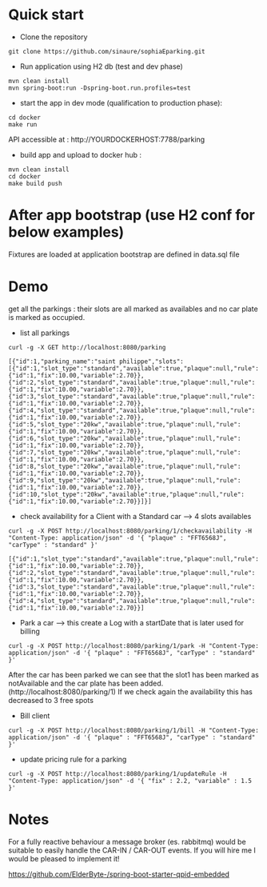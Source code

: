 # Quick start

* Clone the repository

```
git clone https://github.com/sinaure/sophiaEparking.git
```

* Run application using H2 db  (test and dev phase)

```
mvn clean install
mvn spring-boot:run -Dspring-boot.run.profiles=test
```

* start the app in dev mode (qualification to production phase):

```
cd docker
make run
```
API accessible at : http://YOURDOCKERHOST:7788/parking

* build app and upload to docker hub :

```
mvn clean install
cd docker
make build push
```

# After app bootstrap (use H2 conf for below examples)

Fixtures are loaded at application bootstrap are defined in data.sql file


# Demo
get all the parkings : their slots are all marked as availables and no car plate is marked as occupied.

* list all parkings

```
curl -g -X GET http://localhost:8080/parking

[{"id":1,"parking_name":"saint philippe","slots":[{"id":1,"slot_type":"standard","available":true,"plaque":null,"rule":{"id":1,"fix":10.00,"variable":2.70}},{"id":2,"slot_type":"standard","available":true,"plaque":null,"rule":{"id":1,"fix":10.00,"variable":2.70}},{"id":3,"slot_type":"standard","available":true,"plaque":null,"rule":{"id":1,"fix":10.00,"variable":2.70}},{"id":4,"slot_type":"standard","available":true,"plaque":null,"rule":{"id":1,"fix":10.00,"variable":2.70}},{"id":5,"slot_type":"20kw","available":true,"plaque":null,"rule":{"id":1,"fix":10.00,"variable":2.70}},{"id":6,"slot_type":"20kw","available":true,"plaque":null,"rule":{"id":1,"fix":10.00,"variable":2.70}},{"id":7,"slot_type":"20kw","available":true,"plaque":null,"rule":{"id":1,"fix":10.00,"variable":2.70}},{"id":8,"slot_type":"20kw","available":true,"plaque":null,"rule":{"id":1,"fix":10.00,"variable":2.70}},{"id":9,"slot_type":"20kw","available":true,"plaque":null,"rule":{"id":1,"fix":10.00,"variable":2.70}},{"id":10,"slot_type":"20kw","available":true,"plaque":null,"rule":{"id":1,"fix":10.00,"variable":2.70}}]}]
```

* check availability for a Client with a Standard car --> 4 slots availables

```
curl -g -X POST http://localhost:8080/parking/1/checkavailability -H "Content-Type: application/json" -d '{ "plaque" : "FFT6568J", "carType" : "standard" }'

[{"id":1,"slot_type":"standard","available":true,"plaque":null,"rule":{"id":1,"fix":10.00,"variable":2.70}},{"id":2,"slot_type":"standard","available":true,"plaque":null,"rule":{"id":1,"fix":10.00,"variable":2.70}},{"id":3,"slot_type":"standard","available":true,"plaque":null,"rule":{"id":1,"fix":10.00,"variable":2.70}},{"id":4,"slot_type":"standard","available":true,"plaque":null,"rule":{"id":1,"fix":10.00,"variable":2.70}}]

```

* Park a car --> this create a Log with a startDate that is later used for billing

```
curl -g -X POST http://localhost:8080/parking/1/park -H "Content-Type: application/json" -d '{ "plaque" : "FFT6568J", "carType" : "standard" }'

```
After the car has been parked we can see that the slot1 has been marked as notAvailable and the car plate has been added. (http://localhost:8080/parking/1)
If we check again the availability this has decreased to 3 free spots

* Bill client 

```
curl -g -X POST http://localhost:8080/parking/1/bill -H "Content-Type: application/json" -d '{ "plaque" : "FFT6568J", "carType" : "standard" }'

```

* update pricing rule for a parking 

```
curl -g -X POST http://localhost:8080/parking/1/updateRule -H "Content-Type: application/json" -d '{ "fix" : 2.2, "variable" : 1.5 }'

```

# Notes
For a fully reactive behaviour a message broker (es. rabbitmq) would be suitable to easily handle the CAR-IN / CAR-OUT events.
If you will hire me I would be pleased to implement it!

https://github.com/ElderByte-/spring-boot-starter-qpid-embedded

